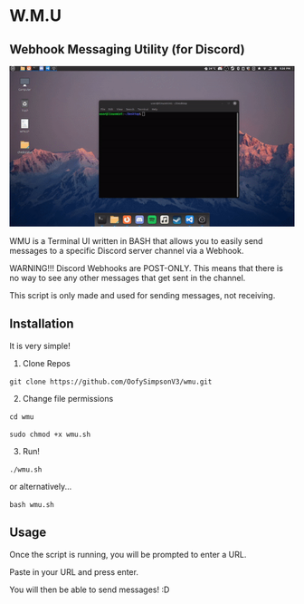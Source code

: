 # W.M.U
## Webhook Messaging Utility (for Discord)

![alt text](https://github.com/OofySimpsonV3/wmu/raw/main/preview.gif)

WMU is a Terminal UI written in BASH that allows you to easily send messages to a specific Discord server channel via a Webhook.

WARNING!!! Discord Webhooks are POST-ONLY. This means that there is no way to see any other messages that get sent in the channel.

This script is only made and used for sending messages, not receiving.

## Installation

It is very simple!

1) Clone Repos

`git clone https://github.com/OofySimpsonV3/wmu.git`

2) Change file permissions 

`cd wmu`

`sudo chmod +x wmu.sh`

3) Run!

`./wmu.sh`

or alternatively...

`bash wmu.sh`

## Usage

Once the script is running, you will be prompted to enter a URL.

Paste in your URL and press enter.

You will then be able to send messages! :D
